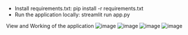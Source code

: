 - Install requirements.txt: pip install -r requirements.txt
- Run the application locally: streamlit run app.py

View and Working of the application
![image](https://github.com/user-attachments/assets/6da462dd-e693-46e7-9e55-6b295c720cf6)
![image](https://github.com/user-attachments/assets/5ef7c5cf-06c3-4852-b0e5-056e34ffbd90)
![image](https://github.com/user-attachments/assets/7e0bf4aa-7e84-43f4-99b6-bdd0d35df062)
![image](https://github.com/user-attachments/assets/98f45bc3-028f-445f-a661-a985dd796ab8)
